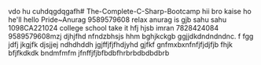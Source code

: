 vdo hu cuhdqgdqgafh# The-Complete-C-Sharp-Bootcamp
hii bro kaise ho 
he'll 
hello 
Pride~Anurag 
9589579608
relax anurag is gjb
sahu sahu 1098CA221024
college school 
take it hfj
hjsb imran 
7828424084
9589579608mzj
djhjfhd
nfndzbhsjs
hhm
bghjkckgb
ggjjdkdndndndnc.
f
fgg
jdfj
jkgjfk
djsjjej
ndhdhddh
jgjffjfjfhdjyhd
gjfkf
gnfmxbxnfnfjfjdjfjb
fhjk
bfjfkdkdk
bndmfmfm
jfnffjfjbfbdbfhrbrbdbdbdbrb
